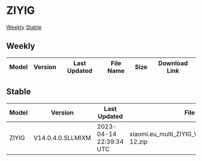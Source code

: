 # ZIYIG
[Weekly](#Weekly)  [Stable](#Stable)
## Weekly
| Model | Version | Last Updated | File Name | Size | Download Link |
| ---- | ---- | ---- | ---- | ---- | ---- |
## Stable
| Model | Version | Last Updated | File Name | Size | Download Link |
| ---- | ---- | ---- | ---- | ---- | ---- |
| ZIYIG | V14.0.4.0.SLLMIXM | 2023-04-14 22:39:34 UTC | xiaomi.eu_multi_ZIYIG_V14.0.4.0.SLLMIXM_v14-12.zip | 4.9 GB | [SourceForge](https://sourceforge.net/projects/xiaomi-eu-multilang-miui-roms/files/xiaomi.eu/MIUI-STABLE-RELEASES/MIUIv14/xiaomi.eu_multi_ZIYIG_V14.0.4.0.SLLMIXM_v14-12.zip/download) |
